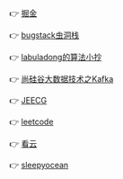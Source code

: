 👉 [掘金](https://juejin.cn/)


👉 [bugstack虫洞栈](https://bugstack.cn/)


👉 [labuladong的算法小抄](https://labuladong.gitbook.io/algo/)


👉 [尚硅谷大数据技术之Kafka](http://pdf.sonin.cn?file=尚硅谷大数据技术之Kafka.pdf)


👉 [JEECG](http://doc.jeecg.com/2043868)


👉 [leetcode](https://leetcode.cn/)


👉 [看云](https://www.kancloud.cn/@sonin?tab=purchase)


👉 [sleepyocean](https://sleepyocean.github.io/)
